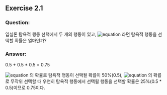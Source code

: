 ## Exercise 2.1

### Question:

입실론 탐욕적 행동 선택에서 두 개의 행동이 있고, ![equation](https://latex.codecogs.com/svg.latex?\epsilon=0.5) 라면 탐욕적 행동을 선택할 확률은 얼마인가?

### Answer:

0.5 + 0.5 * 0.5 = 0.75

![equation](https://latex.codecogs.com/svg.latex?1-\epsilon) 의 확률로 탐욕적 행동이 선택될 확률이 50%(0.5), ![equation](https://latex.codecogs.com/svg.latex?\epsilon) 의 확률로 무작위 선택할 때 우연히 탐욕적 행동에서 선택될 행동을 선택할 확률은 25%(0.5 * 0.5)이므로 0.75이다.
